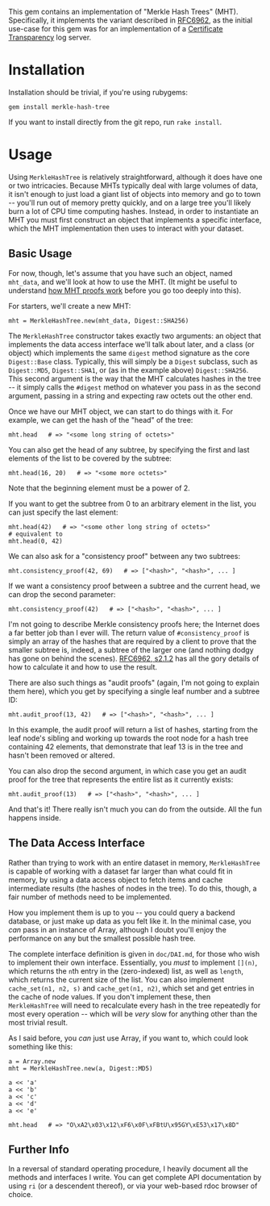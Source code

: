 This gem contains an implementation of "Merkle Hash Trees" (MHT).
Specifically, it implements the variant described in
[RFC6962](http://tools.ietf.org/html/rfc6962), as the initial use-case for
this gem was for an implementation of a [Certificate
Transparency](http://www.certificate-transparency.org/) log server.

# Installation

Installation should be trivial, if you're using rubygems:

    gem install merkle-hash-tree

If you want to install directly from the git repo, run `rake install`.


# Usage

Using `MerkleHashTree` is relatively straightforward, although it does have
one or two intricacies.  Because MHTs typically deal with large volumes of
data, it isn't enough to just load a giant list of objects into memory and
go to town -- you'll run out of memory pretty quickly, and on a large tree
you'll likely burn a lot of CPU time computing hashes.  Instead, in order to
instantiate an MHT you must first construct an object that implements a
specific interface, which the MHT implementation then uses to interact with
your dataset.

## Basic Usage

For now, though, let's assume that you have such an object, named
`mht_data`, and we'll look at how to use the MHT.  (It might be useful to
understand [how MHT proofs
work](http://www.certificate-transparency.org/log-proofs-work) before you go
too deeply into this).

For starters, we'll create a new MHT:

    mht = MerkleHashTree.new(mht_data, Digest::SHA256)

The `MerkleHashTree` constructor takes exactly two arguments: an object that
implements the data access interface we'll talk about later, and a class (or
object) which implements the same `digest` method signature as the core
`Digest::Base` class.  Typically, this will simply be a `Digest` subclass,
such as `Digest::MD5`, `Digest::SHA1`, or (as in the example above)
`Digest::SHA256`.  This second argument is the way that the MHT calculates
hashes in the tree -- it simply calls the `#digest` method on whatever you
pass in as the second argument, passing in a string and expecting raw octets
out the other end.

Once we have our MHT object, we can start to do things with it.  For
example, we can get the hash of the "head" of the tree:

    mht.head   # => "<some long string of octets>"

You can also get the head of any subtree, by specifying the
first and last elements of the list to be covered by the subtree:

    mht.head(16, 20)   # => "<some more octets>"

Note that the beginning element must be a power of 2.

If you want to get the subtree from 0 to an arbitrary element in the list,
you can just specify the last element:

    mht.head(42)   # => "<some other long string of octets>"
    # equivalent to
    mht.head(0, 42)

We can also ask for a "consistency proof" between any two subtrees:

    mht.consistency_proof(42, 69)   # => ["<hash>", "<hash>", ... ]

If we want a consistency proof between a subtree and the current head, we
can drop the second parameter:

    mht.consistency_proof(42)   # => ["<hash>", "<hash>", ... ]

I'm not going to describe Merkle consistency proofs here; the Internet does
a far better job than I ever will.  The return value of `#consistency_proof`
is simply an array of the hashes that are required by a client to prove that
the smaller subtree is, indeed, a subtree of the larger one (and nothing
dodgy has gone on behind the scenes).  [RFC6962,
s2.1.2](http://tools.ietf.org/html/rfc6962#section-2.1.2) has all the gory
details of how to calculate it and how to use the result.

There are also such things as "audit proofs" (again, I'm not going to
explain them here), which you get by specifying a single leaf number and a
subtree ID:

    mht.audit_proof(13, 42)   # => ["<hash>", "<hash>", ... ]

In this example, the audit proof will return a list of hashes, starting from
the leaf node's sibling and working up towards the root node for a hash tree
containing 42 elements, that demonstrate that leaf 13 is in the tree and
hasn't been removed or altered.

You can also drop the second argument, in which case you get an audit proof
for the tree that represents the entire list as it currently exists:

    mht.audit_proof(13)   # => ["<hash>", "<hash>", ... ]

And that's it!  There really isn't much you can do from the outside.  All
the fun happens inside.


## The Data Access Interface

Rather than trying to work with an entire dataset in memory,
`MerkleHashTree` is capable of working with a dataset far larger than what
could fit in memory, by using a data access object to fetch items and cache
intermediate results (the hashes of nodes in the tree).  To do this, though,
a fair number of methods need to be implemented.

How you implement them is up to you -- you could query a backend database,
or just make up data as you felt like it.  In the minimal case, you *can*
pass in an instance of Array, although I doubt you'll enjoy the performance
on any but the smallest possible hash tree.

The complete interface definition is given in `doc/DAI.md`, for those who
wish to implement their own interface.  Essentially, you *must* to implement
`[](n)`, which returns the `n`th entry in the (zero-indexed) list, as well
as `length`, which returns the current size of the list.  You can also
implement `cache_set(n1, n2, s)` and `cache_get(n1, n2)`, which set and get
entries in the cache of node values.  If you don't implement these, then
`MerkleHashTree` will need to recalculate every hash in the tree repeatedly
for most every operation -- which will be *very* slow for anything other
than the most trivial result.

As I said before, you *can* just use Array, if you want to, which could look
something like this:

    a = Array.new
    mht = MerkleHashTree.new(a, Digest::MD5)

    a << 'a'
    a << 'b'
    a << 'c'
    a << 'd'
    a << 'e'

    mht.head   # => "O\xA2\x03\x12\xF6\x0F\xFBtU\x95GY\xE53\x17\x8D"


## Further Info

In a reversal of standard operating procedure, I heavily document all the
methods and interfaces I write.  You can get complete API documentation by
using `ri` (or a descendent thereof), or via your web-based rdoc browser of
choice.

